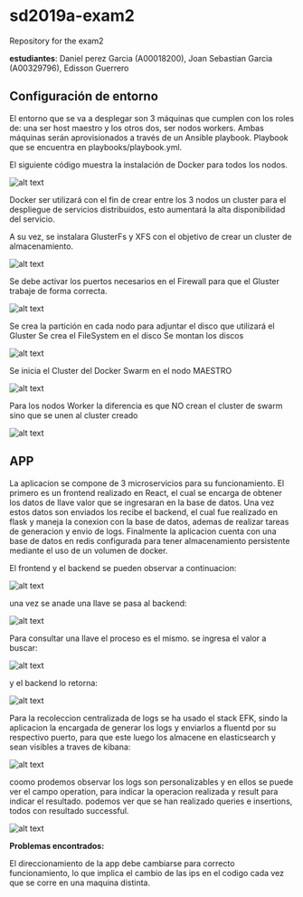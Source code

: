 # sd2019a-exam2
Repository for the exam2

**estudiantes**: Daniel perez Garcia (A00018200), Joan Sebastian Garcia (A00329796), Edisson Guerrero

## Configuración de entorno

El entorno que se va a desplegar son 3 máquinas que cumplen con los roles de: una ser host maestro y los otros dos, ser nodos workers. Ambas máquinas serán aprovisionados a través de un Ansible playbook. Playbook que se encuentra en playbooks/playbook.yml.

El siguiente código muestra la instalación de Docker para todos los nodos.

![alt text](https://github.com/Danielperga97/sd2019a-exam2/blob/integration/images/a1.png)

Docker ser utilizará con el fin de crear entre los 3 nodos un cluster para el despliegue de servicios distribuidos, esto aumentará la alta disponibilidad del servicio.

A su vez, se instalara GlusterFs y XFS con el objetivo de crear un cluster de almacenamiento.

![alt text](https://github.com/Danielperga97/sd2019a-exam2/blob/integration/images/a2.png)

Se debe activar los puertos necesarios en el Firewall para que el Gluster trabaje de forma correcta.

![alt text](https://github.com/Danielperga97/sd2019a-exam2/blob/integration/images/a3.png)

Se crea la partición en cada nodo para adjuntar el disco que utilizará el Gluster
Se crea el FileSystem en el disco 
Se montan los discos

![alt text](https://github.com/Danielperga97/sd2019a-exam2/blob/integration/images/a4.png)

Se inicia el Cluster del Docker Swarm en el nodo MAESTRO

![alt text](https://github.com/Danielperga97/sd2019a-exam2/blob/integration/images/a5.png)

Para los nodos Worker la diferencia es que NO crean el cluster de swarm sino que se unen al cluster creado

![alt text](images/a7.png)

## APP

La aplicacion se compone de 3 microservicios para su funcionamiento. El primero es un frontend realizado en React, el cual se encarga de obtener los datos de llave valor que se ingresaran en la base de datos. Una vez estos datos son enviados los recibe el backend, el cual fue realizado en flask y maneja la conexion con la base de datos, ademas de realizar tareas de generacion y envio de logs. Finalmente la aplicacion cuenta con una base de datos en redis configurada para tener almacenamiento persistente mediante el uso de un volumen de docker.

El frontend y el backend se pueden observar a continuacion:

![alt text](https://github.com/Danielperga97/sd2019a-exam2/blob/danielperga97/images/c2.PNG)

una vez se anade una llave se pasa al backend:

![alt text](https://github.com/Danielperga97/sd2019a-exam2/blob/danielperga97/images/c3.PNG)

Para consultar una llave el proceso es el mismo. se ingresa el valor a buscar:

![alt text](https://github.com/Danielperga97/sd2019a-exam2/blob/danielperga97/images/c4.PNG)

y el backend lo retorna:

![alt text](https://github.com/Danielperga97/sd2019a-exam2/blob/danielperga97/images/c5.PNG)


Para la recoleccion centralizada de logs se ha usado el stack EFK, sindo la aplicacion la encargada de generar los logs y enviarlos a fluentd por su respectivo puerto, para que este luego los almacene en elasticsearch y sean visibles a traves de kibana:

![alt text](https://github.com/Danielperga97/sd2019a-exam2/blob/danielperga97/images/c6.PNG)

coomo prodemos observar los logs son personalizables y en ellos se puede ver el campo operation, para indicar la operacion realizada y result para indicar el resultado. podemos ver que se han realizado queries e insertions, todos con resultado successful.

![alt text](https://github.com/Danielperga97/sd2019a-exam2/blob/danielperga97/images/c7.PNG)

**Problemas encontrados:** 

El direccionamiento de la app debe cambiarse para correcto funcionamiento, lo que implica el cambio de las ips en el codigo cada vez que se corre en una maquina distinta.
